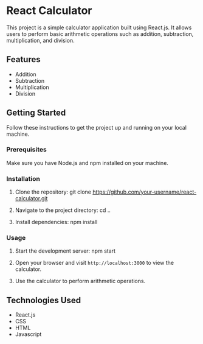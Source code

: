 # React Calculator

This project is a simple calculator application built using React.js. It allows users to perform basic arithmetic operations such as addition, subtraction, multiplication, and division.

## Features

- Addition
- Subtraction
- Multiplication
- Division

## Getting Started

Follow these instructions to get the project up and running on your local machine.

### Prerequisites

Make sure you have Node.js and npm installed on your machine.

### Installation

1. Clone the repository: git clone https://github.com/your-username/react-calculator.git

2. Navigate to the project directory: cd ..

3. Install dependencies: npm install


### Usage

1. Start the development server: npm start

2. Open your browser and visit `http://localhost:3000` to view the calculator.

3. Use the calculator to perform arithmetic operations.

## Technologies Used

- React.js
- CSS
- HTML
- Javascript



